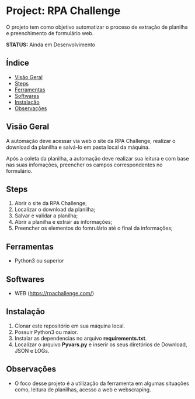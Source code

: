 # Project: RPA Challenge

O projeto tem como objetivo automatizar o proceso de extração de planilha e preenchimento de formulário web.

**STATUS:** Ainda em Desenvolvimento

## Índice

- [Visão Geral](#visão-geral)
- [Steps](#steps)
- [Ferramentas](#ferramentas)
- [Softwares](#softwares)
- [Instalação](#instalação)
- [Observações](#observações)

## Visão Geral

A automação deve acessar via web o site da RPA Challenge, realizar o download da planilha e salvá-lo em pasta local da máquina.

Após a coleta da planilha, a automação deve realizar sua leitura e com base nas suas infomações, preencher os campos correspondentes no formulário. 

## Steps

1. Abrir o site da RPA Challenge;
2. Localizar o download da planilha;
3. Salvar e validar a planilha;
4. Abrir a planilha e extrair as informações;
5. Preencher os elementos do fomrulário até o final da informações;

## Ferramentas

* Python3 ou superior

## Softwares

* WEB (https://rpachallenge.com/)

## Instalação

1. Clonar este repositório em sua máquina local.
2. Possuir Python3 ou maior.
3. Instalar as dependencias no arquivo **requirements.txt**.
4. Localizar o arquivo **Pyvars.py** e inserir os seus diretórios de Download, JSON e LOGs.

## Observações

* O foco desse projeto é a utilização da ferramenta em algumas situações como, leitura de planilhas, acesso a web e webscraping.